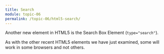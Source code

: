 ```yaml
---
title: Search
module: topic-06
permalink: /topic-06/html5-search/
---
```


<div class="divider-heading"></div>

Another new element in HTML5 is the Search Box Element (`type="search"`).

As with the other recent HTML5 elements we have just examined, some will work in some browsers and not others.


<div class="codepen-embed">
  <p data-height="300" data-theme-id="30567" data-slug-hash="zYqbJxG" data-default-tab="html,result" data-user="retrog4m3r" data-embed-version="2" data-pen-title="HTML5 Search" class="codepen"></p>
</div>
